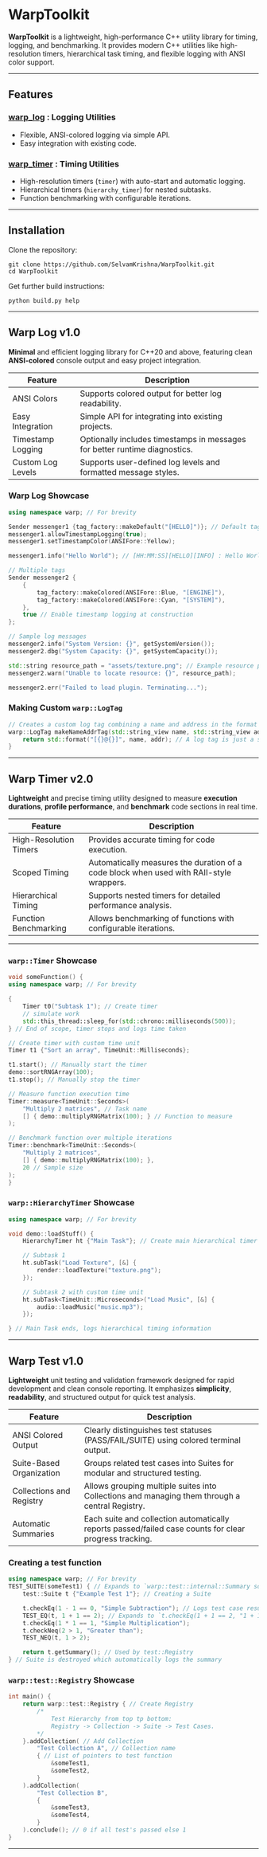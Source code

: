 # WarpToolkit

**WarpToolkit** is a lightweight, high-performance C++ utility library for timing, logging, and benchmarking.
It provides modern C++ utilities like high-resolution timers, hierarchical task timing, and flexible logging with ANSI color support.

---

## Features

### [**warp_log**](warp-log) : Logging Utilities

- Flexible, ANSI-colored logging via simple API.
- Easy integration with existing code.

### [**warp_timer**](warp-timer) : Timing Utilities

- High-resolution timers (`timer`) with auto-start and automatic logging.
- Hierarchical timers (`hierarchy_timer`) for nested subtasks.
- Function benchmarking with configurable iterations.

---

## Installation

Clone the repository:

```shell
git clone https://github.com/SelvamKrishna/WarpToolkit.git
cd WarpToolkit
```

Get further build instructions:

```shell
python build.py help
```

---

## Warp Log v1.0

**Minimal** and efficient logging library for C++20 and above, featuring clean **ANSI-colored** console output and easy project integration.

| Feature | Description |
| ------- | ----------- |
| ANSI Colors | Supports colored output for better log readability. |
| Easy Integration | Simple API for integrating into existing projects. |
| Timestamp Logging | Optionally includes timestamps in messages for better runtime diagnostics. |
| Custom Log Levels | Supports user-defined log levels and formatted message styles. |

### Warp Log Showcase

```cpp
using namespace warp; // For brevity

Sender messenger1 {tag_factory::makeDefault("[HELLO]")}; // Default tag
messenger1.allowTimestampLogging(true);
messenger1.setTimestampColor(ANSIFore::Yellow);

messenger1.info("Hello World"); // [HH:MM:SS][HELLO][INFO] : Hello World

// Multiple tags
Sender messenger2 {
    {
        tag_factory::makeColored(ANSIFore::Blue, "[ENGINE]"),
        tag_factory::makeColored(ANSIFore::Cyan, "[SYSTEM]"),
    },
    true // Enable timestamp logging at construction
};

// Sample log messages
messenger2.info("System Version: {}", getSystemVersion());
messenger2.dbg("System Capacity: {}", getSystemCapacity());

std::string resource_path = "assets/texture.png"; // Example resource path
messenger2.warn("Unable to locate resource: {}", resource_path);

messenger2.err("Failed to load plugin. Terminating...");
```

### Making Custom `warp::LogTag`

```cpp
// Creates a custom log tag combining a name and address in the format [name@address].
warp::LogTag makeNameAddrTag(std::string_view name, std::string_view addr) {
    return std::format("[{}@{}]", name, addr); // A log tag is just a std::string
}
```

---

## Warp Timer v2.0

**Lightweight** and precise timing utility designed to measure **execution durations**, **profile performance**, and **benchmark** code sections in real time.

| Feature | Description |
| ------- | ----------- |
| High-Resolution Timers | Provides accurate timing for code execution. |
| Scoped Timing | Automatically measures the duration of a code block when used with RAII-style wrappers. |
| Hierarchical Timing | Supports nested timers for detailed performance analysis. |
| Function Benchmarking | Allows benchmarking of functions with configurable iterations. |

---

### `warp::Timer` Showcase

```cpp
void someFunction() {
using namespace warp; // For brevity

{
    Timer t0("Subtask 1"); // Create timer
    // simulate work
    std::this_thread::sleep_for(std::chrono::milliseconds(500));
} // End of scope, timer stops and logs time taken

// Create timer with custom time unit
Timer t1 {"Sort an array", TimeUnit::Milliseconds};

t1.start(); // Manually start the timer
demo::sortRNGArray(100);
t1.stop(); // Manually stop the timer

// Measure function execution time
Timer::measure<TimeUnit::Seconds>(
    "Multiply 2 matrices", // Task name
    [] { demo::multiplyRNGMatrix(100); } // Function to measure
);

// Benchmark function over multiple iterations
Timer::benchmark<TimeUnit::Seconds>(
    "Multiply 2 matrices",
    [] { demo::multiplyRNGMatrix(100); },
    20 // Sample size
);
}
```

### `warp::HierarchyTimer` Showcase

```cpp
using namespace warp; // For brevity

void demo::loadStuff() {
    HierarchyTimer ht {"Main Task"}; // Create main hierarchical timer

    // Subtask 1
    ht.subTask("Load Texture", [&] {
        render::loadTexture("texture.png");
    });

    // Subtask 2 with custom time unit
    ht.subTask<TimeUnit::Microseconds>("Load Music", [&] {
        audio::loadMusic("music.mp3");
    });

} // Main Task ends, logs hierarchical timing information
```

---

## Warp Test v1.0

**Lightweight** unit testing and validation framework designed for rapid development and clean console reporting.
It emphasizes **simplicity**, **readability**, and structured output for quick test analysis.

| Feature | Description |
| ------- | ----------- |
| ANSI Colored Output | Clearly distinguishes test statuses (PASS/FAIL/SUITE) using colored terminal output. |
| Suite-Based Organization | Groups related test cases into Suites for modular and structured testing. |
|Collections and Registry | Allows grouping multiple suites into Collections and managing them through a central Registry. |
|Automatic Summaries | Each suite and collection automatically reports passed/failed case counts for clear progress tracking. |

### Creating a test function

```cpp
using namespace warp; // For brevity
TEST_SUITE(someTest1) { // Expands to `warp::test::internal::Summary someTest1()`
    test::Suite t {"Example Test 1"}; // Creating a Suite

    t.checkEq(1 - 1 == 0, "Simple Subtraction"); // Logs test case result with description
    TEST_EQ(t, 1 + 1 == 2); // Expands to `t.checkEq(1 + 1 == 2, "1 + 1 == 2")`
    t.checkEq(1 * 1 == 1, "Simple Multiplication");
    t.checkNeq(2 > 1, "Greater than");
    TEST_NEQ(t, 1 > 2);

    return t.getSummary(); // Used by test::Registry
} // Suite is destroyed which automatically logs the summary
```

### `warp::test::Registry` Showcase

```cpp
int main() {
    return warp::test::Registry { // Create Registry
        /*
            Test Hierarchy from top tp bottom:
            Registry -> Collection -> Suite -> Test Cases.
        */
    }.addCollection( // Add Collection
        "Test Collection A", // Collection name
        { // List of pointers to test function
            &someTest1,
            &someTest2,
        }
    ).addCollection(
        "Test Collection B",
        {
            &someTest3,
            &someTest4,
        }
    ).conclude(); // 0 if all test's passed else 1
}
```

---
